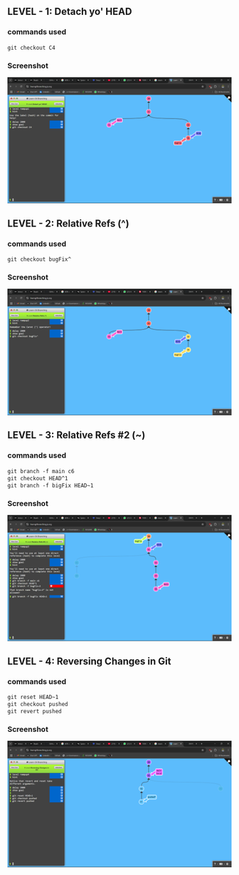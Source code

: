 ## LEVEL - 1: Detach yo' HEAD

### commands used

```
git checkout C4
```

### Screenshot

![alt text](image-4.png)

## LEVEL - 2: Relative Refs (^)

### commands used

```
git checkout bugFix^
```

### Screenshot

![alt text](image-5.png)

## LEVEL - 3: Relative Refs #2 (~)

### commands used

```
git branch -f main c6
git checkout HEAD^1
git branch -f bigFix HEAD~1
```

### Screenshot

![alt text](image-6.png)

## LEVEL - 4: Reversing Changes in Git

### commands used

```
git reset HEAD~1
git checkout pushed
git revert pushed
```

### Screenshot

![alt text](image-7.png)
